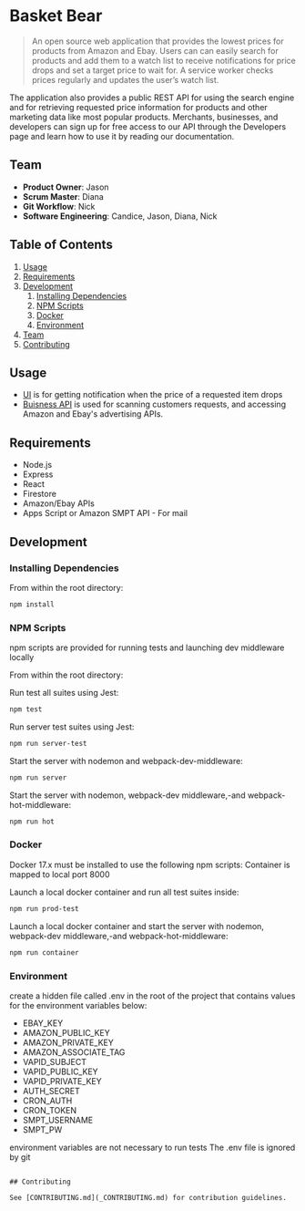 # Basket Bear

> An open source web application that provides the lowest prices for products from Amazon and Ebay. Users can can easily search for products and add them to a watch list to receive notifications for price drops and set a target price to wait for. A service worker checks prices regularly and updates the user’s watch list.

The application also provides a public REST API for using the search engine and for retrieving requested price information for products and other marketing data like most popular products. Merchants, businesses, and developers can sign up for free access to our API through the Developers page and learn how to use it by reading our documentation.


## Team

  - __Product Owner__: Jason
  - __Scrum Master__: Diana
  - __Git Workflow__: Nick
  - __Software Engineering__: Candice, Jason, Diana, Nick

## Table of Contents

1. [Usage](#Usage)
1. [Requirements](#requirements)
1. [Development](#development)
    1. [Installing Dependencies](#installing-dependencies)
    1. [NPM Scripts](#npm-scripts)
    1. [Docker](#docker)
    1. [Environment](#environment)
1. [Team](#team)
1. [Contributing](#contributing)

## Usage

- [UI](https://basketbear.com/) is for getting notification when the price of a requested item drops
- [Buisness API](https://basketbear.com/dev) is used for scanning customers requests, and accessing Amazon and Ebay's advertising APIs.

## Requirements

- Node.js
- Express
- React
- Firestore
- Amazon/Ebay APIs
- Apps Script or Amazon SMPT API - For mail


## Development

### Installing Dependencies

From within the root directory:

```sh
npm install
```

### NPM Scripts
npm scripts are provided for running tests and launching dev middleware locally

From within the root directory:

Run test all suites using Jest:
```sh
npm test
```

Run server test suites using Jest:
```sh
npm run server-test
```

Start the server with nodemon and webpack-dev-middleware:
```sh
npm run server
```

Start the server with nodemon, webpack-dev middleware,-and webpack-hot-middleware:
```sh
npm run hot
```

### Docker
Docker 17.x must be installed to use the following npm scripts:
Container is mapped to local port 8000

Launch a local docker container and run all test suites inside:
```sh
npm run prod-test
```

Launch a local docker container and start the server with nodemon, webpack-dev middleware,-and webpack-hot-middleware:
```sh
npm run container
```

### Environment
create a hidden file called .env in the root of the project that contains values for the environment variables below:

- EBAY_KEY
- AMAZON_PUBLIC_KEY
- AMAZON_PRIVATE_KEY
- AMAZON_ASSOCIATE_TAG
- VAPID_SUBJECT
- VAPID_PUBLIC_KEY
- VAPID_PRIVATE_KEY
- AUTH_SECRET
- CRON_AUTH
- CRON_TOKEN
- SMPT_USERNAME
- SMPT_PW

environment variables are not necessary to run tests
The .env file is ignored by git

```

## Contributing

See [CONTRIBUTING.md](_CONTRIBUTING.md) for contribution guidelines.
